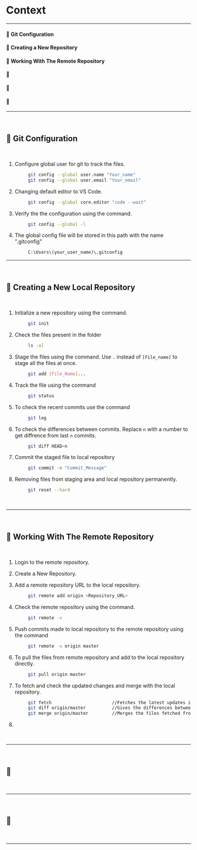# **Context**
----------

#### :beginner: Git Configuration
#### :beginner: Creating a New Repository
#### :beginner: Working With The Remote Repository
#### :beginner:
#### :beginner:
#### :beginner:

-------------

<br>

## :beginner: **Git Configuration**

<br>

1. Configure global user for git to track the files.
   ```sh
        git config --global user.name "Your_name"
        git config --global user.email "Your_email"
   ```
2. Changing default editor to VS Code.
   ```sh
        git config --global core.editor "code --wait"
   ```
3. Verify the the configuration using the command.
   ```sh
        git config --global -l
   ```
4. The global config file will be stored in this path with the name ".gitconfig"
   ```path
        C:\Users\(your_user_name)\.gitconfig
   ```


-------------

<br>

## :beginner: Creating a New Local Repository

<br>

1. Initialize a new repository using the command.
   ```sh
        git init
   ```
2. Check the files present in the folder
   ```sh
        ls -al
   ```
3. Stage the files using the command. Use `.` instead of `[File_name]` to stage all the files at once.
   ```sh
        git add [File_Name]...
   ```
4. Track the file using the command
   ```sh
        git status
   ```
5. To check the recent commits use the command
    ```sh
         git log
    ```
6. To check the differences between commits. Replace `n` with a number to get diffrence from last `n` commits.
   ```sh
        git diff HEAD~n
   ```
7. Commit the staged file to local repository
   ```sh
        git commit -m "Commit_Message"
   ```
8. Removing files from staging area and local repository permanently.
   ```sh
        git reset --hard
   ```

<br>

-------------

<br>

## :beginner: **Working With The Remote Repository**

<br>

1. Login to the remote repository.
2. Create a New Repository.
3. Add a remote repository URL to the local repository.
   ```sh
        git remote add origin <Repository_URL>
   ```
4. Check the remote repository using the command.
   ```sh
        git remote -v
   ```
5. Push commits made to local repository to the remote repository using the command
   ```sh
        git remote -u origin master
   ```

6. To pull the files from remote repository and add to the local repository directly.
   ```sh
        git pull origin master
   ```
7. To fetch and check the updated changes and merge with the local repository.
   ```sh
        git fetch                       //Fetches the latest updates if any.
        git diff origin/master          //Gives the differences between the local and remote repo
        git merge origin/master         //Merges the files fetched from remote repo with the local repo.
   ```
8. 

<br>

-------------

<br>

## :beginner:

<br>

-------------

<br>

## :beginner:

<br>

-------------